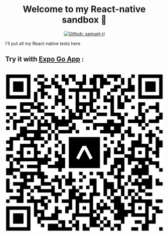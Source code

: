 <h1 align="center">Welcome to my React-native sandbox 👋</h1>

<p align="center">
  <a href="https://github.com/samuel-rl" aria-label="Follow Samuel-rl on Github" target="_blank">
    <img alt="Github: samuel-rl" src="https://img.shields.io/github/followers/samuel-rl.svg?label=Follow&style=for-the-badge&logo=github&logoColor=FFFFFF&labelColor=24292e&logoWidth=20&color=lightgray" target="_blank" />
  </a>
</p>

I'll put all my React-native tests here


## Try it with [Expo Go App](https://expo.dev/client) :

<br>

<div align="center">
    <img align="center" src="./assets/expo_code.png" alt="image" />
</div>
